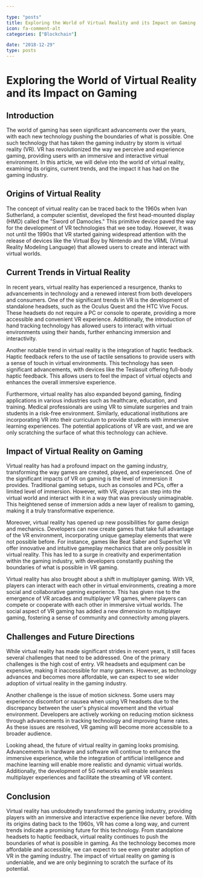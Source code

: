 ```yaml
---

type: "posts"
title: Exploring the World of Virtual Reality and its Impact on Gaming
icon: fa-comment-alt
categories: ["Blockchain"]

date: "2018-12-29"
type: posts
---
```





# Exploring the World of Virtual Reality and its Impact on Gaming

## Introduction

The world of gaming has seen significant advancements over the years, with each new technology pushing the boundaries of what is possible. One such technology that has taken the gaming industry by storm is virtual reality (VR). VR has revolutionized the way we perceive and experience gaming, providing users with an immersive and interactive virtual environment. In this article, we will delve into the world of virtual reality, examining its origins, current trends, and the impact it has had on the gaming industry.

## Origins of Virtual Reality

The concept of virtual reality can be traced back to the 1960s when Ivan Sutherland, a computer scientist, developed the first head-mounted display (HMD) called the "Sword of Damocles." This primitive device paved the way for the development of VR technologies that we see today. However, it was not until the 1990s that VR started gaining widespread attention with the release of devices like the Virtual Boy by Nintendo and the VRML (Virtual Reality Modeling Language) that allowed users to create and interact with virtual worlds.

## Current Trends in Virtual Reality

In recent years, virtual reality has experienced a resurgence, thanks to advancements in technology and a renewed interest from both developers and consumers. One of the significant trends in VR is the development of standalone headsets, such as the Oculus Quest and the HTC Vive Focus. These headsets do not require a PC or console to operate, providing a more accessible and convenient VR experience. Additionally, the introduction of hand tracking technology has allowed users to interact with virtual environments using their hands, further enhancing immersion and interactivity.

Another notable trend in virtual reality is the integration of haptic feedback. Haptic feedback refers to the use of tactile sensations to provide users with a sense of touch in virtual environments. This technology has seen significant advancements, with devices like the Teslasuit offering full-body haptic feedback. This allows users to feel the impact of virtual objects and enhances the overall immersive experience.

Furthermore, virtual reality has also expanded beyond gaming, finding applications in various industries such as healthcare, education, and training. Medical professionals are using VR to simulate surgeries and train students in a risk-free environment. Similarly, educational institutions are incorporating VR into their curriculum to provide students with immersive learning experiences. The potential applications of VR are vast, and we are only scratching the surface of what this technology can achieve.

## Impact of Virtual Reality on Gaming

Virtual reality has had a profound impact on the gaming industry, transforming the way games are created, played, and experienced. One of the significant impacts of VR on gaming is the level of immersion it provides. Traditional gaming setups, such as consoles and PCs, offer a limited level of immersion. However, with VR, players can step into the virtual world and interact with it in a way that was previously unimaginable. This heightened sense of immersion adds a new layer of realism to gaming, making it a truly transformative experience.

Moreover, virtual reality has opened up new possibilities for game design and mechanics. Developers can now create games that take full advantage of the VR environment, incorporating unique gameplay elements that were not possible before. For instance, games like Beat Saber and Superhot VR offer innovative and intuitive gameplay mechanics that are only possible in virtual reality. This has led to a surge in creativity and experimentation within the gaming industry, with developers constantly pushing the boundaries of what is possible in VR gaming.

Virtual reality has also brought about a shift in multiplayer gaming. With VR, players can interact with each other in virtual environments, creating a more social and collaborative gaming experience. This has given rise to the emergence of VR arcades and multiplayer VR games, where players can compete or cooperate with each other in immersive virtual worlds. The social aspect of VR gaming has added a new dimension to multiplayer gaming, fostering a sense of community and connectivity among players.

## Challenges and Future Directions

While virtual reality has made significant strides in recent years, it still faces several challenges that need to be addressed. One of the primary challenges is the high cost of entry. VR headsets and equipment can be expensive, making it inaccessible for many gamers. However, as technology advances and becomes more affordable, we can expect to see wider adoption of virtual reality in the gaming industry.

Another challenge is the issue of motion sickness. Some users may experience discomfort or nausea when using VR headsets due to the discrepancy between the user's physical movement and the virtual environment. Developers are actively working on reducing motion sickness through advancements in tracking technology and improving frame rates. As these issues are resolved, VR gaming will become more accessible to a broader audience.

Looking ahead, the future of virtual reality in gaming looks promising. Advancements in hardware and software will continue to enhance the immersive experience, while the integration of artificial intelligence and machine learning will enable more realistic and dynamic virtual worlds. Additionally, the development of 5G networks will enable seamless multiplayer experiences and facilitate the streaming of VR content.

## Conclusion

Virtual reality has undoubtedly transformed the gaming industry, providing players with an immersive and interactive experience like never before. With its origins dating back to the 1960s, VR has come a long way, and current trends indicate a promising future for this technology. From standalone headsets to haptic feedback, virtual reality continues to push the boundaries of what is possible in gaming. As the technology becomes more affordable and accessible, we can expect to see even greater adoption of VR in the gaming industry. The impact of virtual reality on gaming is undeniable, and we are only beginning to scratch the surface of its potential.
